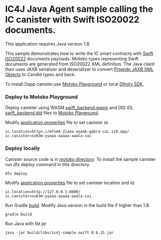 # IC4J Java Agent sample calling the IC canister with Swift ISO20022 documents.

This application requires Java version 1.8.

This sample demonstrates how to write the IC smart contracts with [Swift ISO20022](https://www.iso20022.org/) documents payloads. 
Motoko types representing Swift documents are generated from ISO20022 XML definition. The Java client then uses JAXB serializer and deserializer to convert [Prowide JAXB XML Objects](https://github.com/prowide/prowide-iso20022) to Candid types and back.

To install Dapp canister,use [Motoko Playground](https://m7sm4-2iaaa-aaaab-qabra-cai.raw.ic0.app/) or local [Dfinity SDK](https://smartcontracts.org/docs/quickstart/quickstart-intro.html).

### Deploy to Motoko Playground

Deploy canister using WASM [swift_backend.wasm](/src/motoko/swift_backend.wasm) and DID IDL [swift_backend.did](/src/motoko/swift_backend.did) files to [Motoko Playground](https://m7sm4-2iaaa-aaaab-qabra-cai.raw.ic0.app/).


Modify [application.properties](src/main/resources/application.properties) file to set canister id.

```
ic.location=https://m7sm4-2iaaa-aaaab-qabra-cai.ic0.app/
ic.canister=su63m-yyaaa-aaaaa-aaala-cai
```

### Deploy locally 

Canister source code is in [motoko directory](/src/motoko). To install the sample canister run dfx deploy command in this directory.

```
dfx deploy
```

Modify [application.properties](src/main/resources/application.properties) file to set canister location and id.

```
ic.location=http://127.0.0.1:8000/
ic.canister=su63m-yyaaa-aaaaa-aaala-cai
```

Run Gradle [build](build.gradle). Modify Java version in the build file if higher than 1.8.

```
gradle build
```

Run Java with fat jar

```
java -jar build/libs/ic4j-sample-swift-0.6.15.jar 
```
